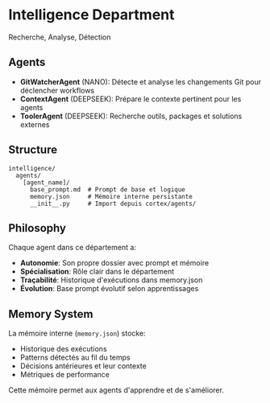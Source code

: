 # Intelligence Department

Recherche, Analyse, Détection

## Agents

- **GitWatcherAgent** (NANO): Détecte et analyse les changements Git pour déclencher workflows
- **ContextAgent** (DEEPSEEK): Prépare le contexte pertinent pour les agents
- **ToolerAgent** (DEEPSEEK): Recherche outils, packages et solutions externes

## Structure

```
intelligence/
  agents/
    [agent_name]/
      base_prompt.md  # Prompt de base et logique
      memory.json     # Mémoire interne persistante
      __init__.py     # Import depuis cortex/agents/
```

## Philosophy

Chaque agent dans ce département a:
- **Autonomie**: Son propre dossier avec prompt et mémoire
- **Spécialisation**: Rôle clair dans le département
- **Traçabilité**: Historique d'exécutions dans memory.json
- **Évolution**: Base prompt évolutif selon apprentissages

## Memory System

La mémoire interne (`memory.json`) stocke:
- Historique des exécutions
- Patterns détectés au fil du temps
- Décisions antérieures et leur contexte
- Métriques de performance

Cette mémoire permet aux agents d'apprendre et de s'améliorer.

